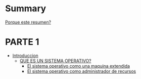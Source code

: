 # Summary

[Porque este resumen?](./README.md)

# PARTE 1

- [Introduccion](./introduccion/README.md)
    - [QUE ES UN SISTEMA OPERATIVO?](./introduccion/que_es_un_sistema_operativo.md)
        - [El sistema operativo como una maquina extendida]()
        - [El sistema operativo como administrador de recursos]()